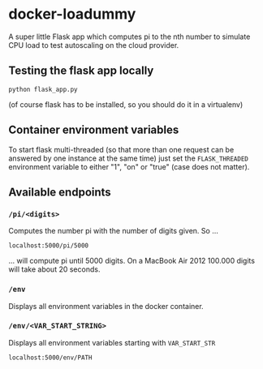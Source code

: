 # docker-loadummy

A super little Flask app which computes pi to the nth number
to simulate CPU load to test autoscaling on the cloud provider.


## Testing the flask app locally

    python flask_app.py

(of course flask has to be installed, so you should do it in a virtualenv)


## Container environment variables

To start flask multi-threaded (so that more than one request can be answered by one instance at the same time) just set the `FLASK_THREADED` environment variable to either "1", "on" or "true" (case does not matter).


## Available endpoints


### `/pi/<digits>`

Computes the number pi with the number of digits given. So ...

    localhost:5000/pi/5000

... will compute pi until 5000 digits. On a MacBook Air 2012 100.000 digits will take about 20 seconds.


### `/env`

Displays all environment variables in the docker container.


### `/env/<VAR_START_STRING>`

Displays all environment variables starting with `VAR_START_STR`

    localhost:5000/env/PATH

